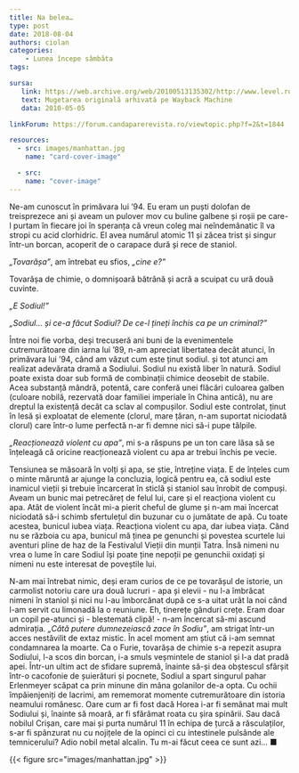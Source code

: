 ```yaml
---
title: Na belea…
type: post
date: 2018-08-04
authors: ciolan
categories:
    - Lunea începe sâmbăta
tags:

sursa:
   link: https://web.archive.org/web/20100513135302/http://www.level.ro:80/mugetarea/808/na_belea....html
   text: Mugetarea originală arhivată pe Wayback Machine
   data: 2010-05-05

linkForum: https://forum.candaparerevista.ro/viewtopic.php?f=2&t=1844

resources:
  - src: images/manhattan.jpg
    name: "card-cover-image"

  - src:
    name: "cover-image"
---
```


Ne-am cunoscut în primăvara lui ’94. Eu eram un puști dolofan de treisprezece ani și aveam un pulover mov cu buline galbene și roșii pe care-l purtam în fiecare joi în speranța că vreun coleg mai neîndemânatic îl va stropi cu acid clorhidric. El avea numărul atomic 11 și zăcea trist și singur într-un borcan, acoperit de o carapace dură și rece de staniol.

*„Tovarășa”*, am întrebat eu sfios, *„cine e?”*

Tovarășa de chimie, o domnișoară bătrână și acră a scuipat cu ură două cuvinte.

*„E Sodiul!”*

*„Sodiul… și ce-a făcut Sodiul? De ce-l țineți închis ca pe un criminal?”*

Între noi fie vorba, deși trecuseră ani buni de la evenimentele cutremurătoare din iarna lui ’89, n-am apreciat libertatea decât atunci, în primăvara lui ’94, când am văzut cum este ținut sodiul. și tot atunci am realizat adevărata dramă a Sodiului. Sodiul nu există liber în natură. Sodiul poate exista doar sub formă de combinații chimice deosebit de stabile. Acea substanță mândră, potentă, care conferă unei flăcări culoarea galben (culoare nobilă, rezervată doar familiei imperiale în China antică), nu are dreptul la existență decât ca sclav al compușilor. Sodiul este controlat, ținut în lesă și exploatat de elemente (clorul, mare țăran, n-am suportat niciodată clorul) care într-o lume perfectă n-ar fi demne nici să-i pupe tălpile.

*„Reacționează violent cu apa”*, mi s-a răspuns pe un ton care lăsa să se înțeleagă că oricine reacționează violent cu apa ar trebui închis pe vecie.

Tensiunea se măsoară în volți și apa, se știe, întreține viața. E de înțeles cum o minte măruntă ar ajunge la concluzia, logică pentru ea, că sodiul este inamicul vieții și trebuie încarcerat în sticlă și staniol sau înrobit de compuși.  Aveam un bunic mai petrecăreț de felul lui, care și el reacționa violent cu apa. Atât de violent încât mi-a pierit cheful de glume și n-am mai încercat niciodată să-i schimb sfertulețul din buzunar cu o jumătate de apă. Cu toate acestea, bunicul iubea viața. Reacționa violent cu apa, dar iubea viața. Când nu se războia cu apa, bunicul mă ținea pe genunchi și povestea scurtele lui aventuri pline de haz de la Festivalul Vieții din munții Tatra. Însă nimeni nu vrea o lume în care Sodiul își poate ține nepoții pe genunchii oxidați și nimeni nu este interesat de poveștile lui.

N-am mai întrebat nimic, deși eram curios de ce pe tovarășul de istorie, un carmolist notoriu care ura două lucruri - apa și elevii - nu l-a îmbrăcat nimeni în staniol și nici nu l-au îmborcănat după ce s-a uitat urât la noi când l-am servit cu limonadă la o reuniune. Eh, tinerețe gânduri crețe. Eram doar un copil pe-atunci și - blestemată clipă! -  n-am încercat să-mi ascund admirația. *„Câtă putere dumnezeiască zace în Sodiu”*, am strigat într-un acces nestăvilit de extaz mistic. În acel moment am știut că i-am semnat condamnarea la moarte. Ca o Furie, tovarășa de chimie s-a repezit asupra Sodiului, l-a scos din borcan, i-a smuls veșmintele de staniol și l-a dat pradă apei. Într-un ultim act de sfidare supremă, înainte să-și dea obștescul sfârșit într-o cacofonie de șuierături și pocnete, Sodiul a spart  singurul pahar Erlenmeyer scăpat ca prin minune din mâna golanilor de-a opta. Cu ochii împăienjeniți de lacrimi, am rememorat momente cutremurătoare din istoria neamului românesc. Oare cum ar fi fost dacă  Horea i-ar fi semănat mai mult Sodiului și, înainte să moară, ar fi sfărâmat roata cu șira spinării. Sau dacă nobilul Crișan, care mai și purta numărul 11 în echipa de țurcă a răsculaților, s-ar fi spânzurat nu cu nojițele de la opinci ci cu intestinele pulsânde ale temnicerului? Adio nobil metal alcalin. Tu m-ai făcut ceea ce sunt azi… ■

{{< figure  src="images/manhattan.jpg" >}}
